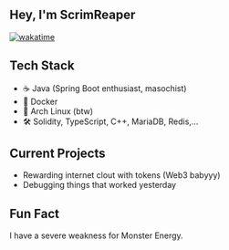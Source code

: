 ## Hey, I'm ScrimReaper 
[![wakatime](https://wakatime.com/badge/user/9b360a19-fd06-407b-8fee-4d1f089e959f.svg)](https://wakatime.com/@9b360a19-fd06-407b-8fee-4d1f089e959f)
## Tech Stack
- ☕ Java (Spring Boot enthusiast, masochist)
- 🐳 Docker 
- 🐧 Arch Linux (btw)
- 🛠️ Solidity, TypeScript, C++, MariaDB, Redis,...

## Current Projects
- Rewarding internet clout with tokens (Web3 babyyy)  
- Debugging things that worked yesterday

## Fun Fact
I have a severe weakness for Monster Energy.  

